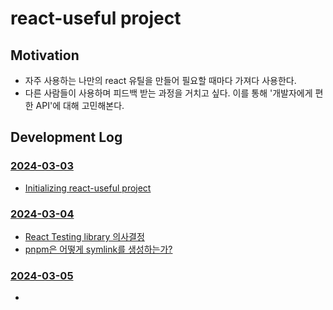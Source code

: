 # react-useful project
## Motivation
- 자주 사용하는 나만의 react 유틸을 만들어 필요할 때마다 가져다 사용한다.
- 다른 사람들이 사용하며 피드백 받는 과정을 거치고 싶다. 이를 통해 '개발자에게 편한 API'에 대해 고민해본다.

## Development Log

### [2024-03-03](../../0.DailyNote/2024-03-03.md)
- [Initializing react-useful project](Initializing%20Project.md)

### [2024-03-04](../../0.DailyNote/2024-03-04.md)
- [React Testing library 의사결정](React%20Testing%20library%20의사결정.md)
- [pnpm은 어떻게 symlink를 생성하는가?](../../3.Resource/javascript/pnpm은%20어떻게%20symlink를%20생성하는가?.md)

### [2024-03-05](../../0.DailyNote/2024-03-05.md)
- 